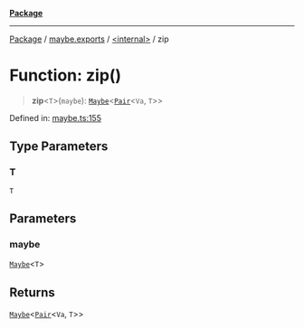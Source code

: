 [**Package**](../../../README.md)

***

[Package](../../../modules.md) / [maybe.exports](../../README.md) / [\<internal\>](../README.md) / zip

# Function: zip()

> **zip**\<`T`\>(`maybe`): [`Maybe`](../../type-aliases/Maybe.md)\<[`Pair`](../../../types/type-aliases/Pair.md)\<`Va`, `T`\>\>

Defined in: [maybe.ts:155](https://github.com/AlexXanderGrib/monads-io/blob/88cc2f22cfbd8717d7e52da6913dd270216344b1/src/maybe.ts#L155)

## Type Parameters

### T

`T`

## Parameters

### maybe

[`Maybe`](../../type-aliases/Maybe.md)\<`T`\>

## Returns

[`Maybe`](../../type-aliases/Maybe.md)\<[`Pair`](../../../types/type-aliases/Pair.md)\<`Va`, `T`\>\>
